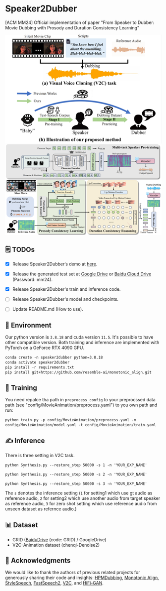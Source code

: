 # Speaker2Dubber

[ACM MM24] Official implementation of paper "From Speaker to Dubber: Movie Dubbing with Prosody and Duration Consistency Learning"

<img width="550" alt="image" src="Figs/Intro.png">

<img width="1000" alt="image" src="Figs\Speaker2Dubber.png">

## 🗒 TODOs

- [x] Release Speaker2Dubber‘s demo at [here](https://speaker2dubber.github.io/).

- [x] Release the generated test set at [Google Drive](https://drive.google.com/file/d/1FJsGIVLqoQKqnzfnhKBlx9_dek0V7Iiu/view?usp=drive_link) or [Baidu Cloud Drive](https://pan.baidu.com/s/1nxKcBbyCnGPSyz9cpnjW9Q) (Password: mm24).

- [x] Release Speaker2Dubber's train and inference code.

- [ ] Release Speaker2Dubber's model and checkpoints.

- [ ] Update README.md (How to use).

## 🌼 Environment

Our python version is ```3.8.18``` and cuda version ```11.5```. It's possible to have other compatible version. 
Both training and inference are implemented with PyTorch on a
GeForce RTX 4090 GPU.

```
conda create -n speaker2dubber python=3.8.18
conda activate speaker2dubber
pip install -r requirements.txt
pip install git+https://github.com/resemble-ai/monotonic_align.git
```

## 🔧 Training

You need repalce tha path in ```preprocess_config``` to your preprocssed data path  (see "config/MovieAnimation/preprocess.yaml") to you own path and run:

```
python train.py -p config/MovieAnimation/preprocess.yaml -m config/MovieAnimation/model.yaml -t config/MovieAnimation/train.yaml
```

## ✍ Inference

There is three setting in V2C task.

```
python Synthesis.py --restore_step 50000 -s 1 -n 'YOUR_EXP_NAME'
```
```
python Synthesis.py --restore_step 50000 -s 2 -n 'YOUR_EXP_NAME'
```
```
python Synthesis.py --restore_step 50000 -s 3 -n 'YOUR_EXP_NAME'
```
The `s` denotes the inference setting (`1` for setting1 which use gt audio as reference audio, `2` for setting2 which use another audio from target speaker as reference audio, `3` for zero shot setting which use reference audio from unseen dataset as refernce audio.)

## 📊 Dataset

- GRID ([BaiduDrive](https://pan.baidu.com/s/1E4cPbDvw_Zfk3_F8qoM7JA) (code: GRID) / GoogleDrive)
- V2C-Animation dataset (chenqi-Denoise2) 



## 🙏 Acknowledgments
We would like to thank the authors of previous related projects for generously sharing their code and insights: [HPMDubbing](https://github.com/GalaxyCong/HPMDubbing), [Monotonic Align](https://github.com/resemble-ai/monotonic_align), [StyleSpeech](https://github.com/keonlee9420/StyleSpeech), [FastSpeech2](https://github.com/ming024/FastSpeech2), [V2C](https://github.com/chenqi008/V2C), and [HiFi-GAN](https://github.com/jik876/hifi-gan).
